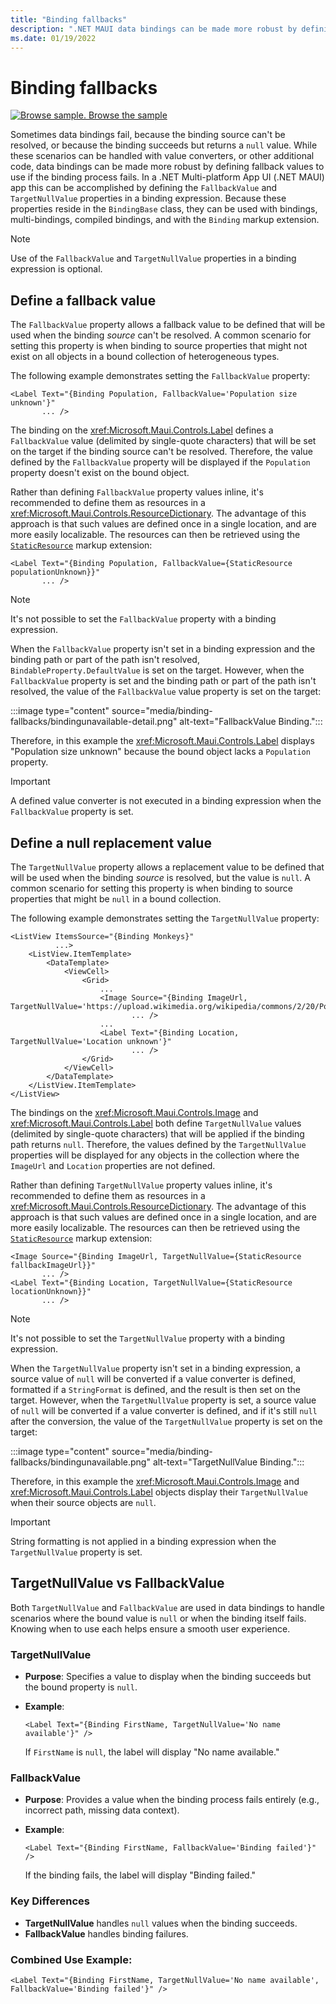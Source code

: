 ```yaml
---
title: "Binding fallbacks"
description: ".NET MAUI data bindings can be made more robust by defining fallback values that will be used if binding fails."
ms.date: 01/19/2022
---
```


# Binding fallbacks

[![Browse sample.](~/media/code-sample.png) Browse the sample](/samples/dotnet/maui-samples/fundamentals-databinding)

Sometimes data bindings fail, because the binding source can't be resolved, or because the binding succeeds but returns a `null` value. While these scenarios can be handled with value converters, or other additional code, data bindings can be made more robust by defining fallback values to use if the binding process fails. In a .NET Multi-platform App UI (.NET MAUI) app this can be accomplished by defining the `FallbackValue` and `TargetNullValue` properties in a binding expression. Because these properties reside in the `BindingBase` class, they can be used with bindings, multi-bindings, compiled bindings, and with the `Binding` markup extension.

> [!NOTE]
> Use of the `FallbackValue` and `TargetNullValue` properties in a binding expression is optional.

## Define a fallback value

The `FallbackValue` property allows a fallback value to be defined that will be used when the binding *source* can't be resolved. A common scenario for setting this property is when binding to source properties that might not exist on all objects in a bound collection of heterogeneous types.

The following example demonstrates setting the `FallbackValue` property:

```xaml
<Label Text="{Binding Population, FallbackValue='Population size unknown'}"
       ... />   
```

The binding on the <xref:Microsoft.Maui.Controls.Label> defines a `FallbackValue` value (delimited by single-quote characters) that will be set on the target if the binding source can't be resolved. Therefore, the value defined by the `FallbackValue` property will be displayed if the `Population` property doesn't exist on the bound object.

Rather than defining `FallbackValue` property values inline, it's recommended to define them as resources in a <xref:Microsoft.Maui.Controls.ResourceDictionary>. The advantage of this approach is that such values are defined once in a single location, and are more easily localizable. The resources can then be retrieved using the [`StaticResource`](xref:Microsoft.Maui.Controls.Xaml.StaticResourceExtension) markup extension:

```xaml
<Label Text="{Binding Population, FallbackValue={StaticResource populationUnknown}}"
       ... />  
```

> [!NOTE]
> It's not possible to set the `FallbackValue` property with a binding expression.

When the `FallbackValue` property isn't set in a binding expression and the binding path or part of the path isn't resolved, `BindableProperty.DefaultValue` is set on the target. However, when the `FallbackValue` property is set and the binding path or part of the path isn't resolved, the value of the `FallbackValue` value property is set on the target:

:::image type="content" source="media/binding-fallbacks/bindingunavailable-detail.png" alt-text="FallbackValue Binding.":::

Therefore, in this example the <xref:Microsoft.Maui.Controls.Label> displays "Population size unknown" because the bound object lacks a `Population` property.

> [!IMPORTANT]
> A defined value converter is not executed in a binding expression when the `FallbackValue` property is set.

## Define a null replacement value

The `TargetNullValue` property allows a replacement value to be defined that will be used when the binding *source* is resolved, but the value is `null`. A common scenario for setting this property is when binding to source properties that might be `null` in a bound collection.

The following example demonstrates setting the `TargetNullValue` property:

```xaml
<ListView ItemsSource="{Binding Monkeys}"
          ...>
    <ListView.ItemTemplate>
        <DataTemplate>
            <ViewCell>
                <Grid>
                    ...
                    <Image Source="{Binding ImageUrl, TargetNullValue='https://upload.wikimedia.org/wikipedia/commons/2/20/Point_d_interrogation.jpg'}"
                           ... />
                    ...
                    <Label Text="{Binding Location, TargetNullValue='Location unknown'}"
                           ... />
                </Grid>
            </ViewCell>
        </DataTemplate>
    </ListView.ItemTemplate>
</ListView>
```

The bindings on the <xref:Microsoft.Maui.Controls.Image> and <xref:Microsoft.Maui.Controls.Label> both define `TargetNullValue` values (delimited by single-quote characters) that will be applied if the binding path returns `null`. Therefore, the values defined by the `TargetNullValue` properties will be displayed for any objects in the collection where the `ImageUrl` and `Location` properties are not defined.

Rather than defining `TargetNullValue` property values inline, it's recommended to define them as resources in a <xref:Microsoft.Maui.Controls.ResourceDictionary>. The advantage of this approach is that such values are defined once in a single location, and are more easily localizable. The resources can then be retrieved using the [`StaticResource`](xref:Microsoft.Maui.Controls.Xaml.StaticResourceExtension) markup extension:

```xaml
<Image Source="{Binding ImageUrl, TargetNullValue={StaticResource fallbackImageUrl}}"
       ... />
<Label Text="{Binding Location, TargetNullValue={StaticResource locationUnknown}}"
       ... />
```

> [!NOTE]
> It's not possible to set the `TargetNullValue` property with a binding expression.

When the `TargetNullValue` property isn't set in a binding expression, a source value of `null` will be converted if a value converter is defined, formatted if a `StringFormat` is defined, and the result is then set on the target. However, when the `TargetNullValue` property is set, a source value of `null` will be converted if a value converter is defined, and if it's still `null` after the conversion, the value of the `TargetNullValue` property is set on the target:

:::image type="content" source="media/binding-fallbacks/bindingunavailable.png" alt-text="TargetNullValue Binding.":::

Therefore, in this example the <xref:Microsoft.Maui.Controls.Image> and <xref:Microsoft.Maui.Controls.Label> objects display their `TargetNullValue` when their source objects are `null`.

> [!IMPORTANT]
> String formatting is not applied in a binding expression when the `TargetNullValue` property is set.

## TargetNullValue vs FallbackValue

Both `TargetNullValue` and `FallbackValue` are used in data bindings to handle scenarios where the bound value is `null` or when the binding itself fails. Knowing when to use each helps ensure a smooth user experience.

### TargetNullValue

- **Purpose**: Specifies a value to display when the binding succeeds but the bound property is `null`.
- **Example**: 

   ```xaml
   <Label Text="{Binding FirstName, TargetNullValue='No name available'}" />
   ```

   If `FirstName` is `null`, the label will display "No name available."

### FallbackValue

- **Purpose**: Provides a value when the binding process fails entirely (e.g., incorrect path, missing data context).
- **Example**: 

   ```xaml
   <Label Text="{Binding FirstName, FallbackValue='Binding failed'}" />
   ```

   If the binding fails, the label will display "Binding failed."

### Key Differences

- **TargetNullValue** handles `null` values when the binding succeeds.
- **FallbackValue** handles binding failures.

### Combined Use Example:

```xaml
<Label Text="{Binding FirstName, TargetNullValue='No name available', FallbackValue='Binding failed'}" />
```
